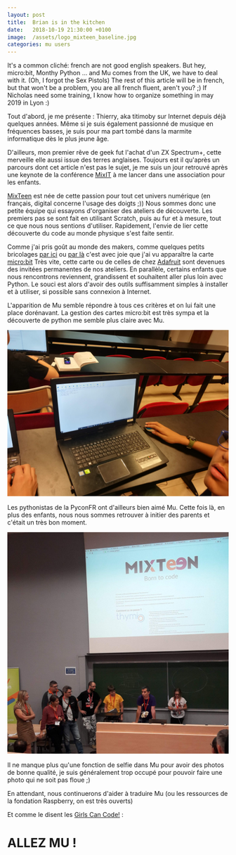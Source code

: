 ```yaml
---
layout: post
title:  Brian is in the kitchen
date:   2018-10-19 21:30:00 +0100
image:  /assets/logo_mixteen_baseline.jpg
categories: mu users 
---
```


It's a common cliché: french are not good english speakers.
But hey, micro:bit, Monthy Python ... and Mu comes from the UK, we have to deal with it. (Oh, I forgot the Sex Pistols)
The rest of this article will be in french, but that won't be a problem, you are all french fluent, aren't you? ;)
If Nicholas need some training, I know how to organize something in may 2019 in Lyon :)

Tout d'abord, je me présente : Thierry, aka titimoby sur Internet depuis déjà quelques années.
Même si je suis également passionné de musique en fréquences basses, je suis pour ma part tombé dans la marmite informatique dès le plus jeune âge.

D'ailleurs, mon premier rêve de geek fut l'achat d'un ZX Spectrum+, cette merveille elle aussi issue des terres anglaises.
Toujours est il qu'après un parcours dont cet article n'est pas le sujet, je me suis un jour retrouvé après une keynote de la conférence [MixIT](https://mixitconf.org/en/) à me lancer dans une association pour les enfants.

[MixTeen](https://mixteen.org/) est née de cette passion pour tout cet univers numérique (en français, digital concerne l'usage des doigts ;))
Nous sommes donc une petite équipe qui essayons d'organiser des ateliers de découverte.
Les premiers pas se sont fait en utilisant Scratch, puis au fur et à mesure, tout ce que nous nous sentions d'utiliser.
Rapidement, l'envie de lier cette découverte du code au monde physique s'est faite sentir.

Comme j'ai pris goût au monde des makers, comme quelques petits bricolages [par ici](https://titimoby.herokuapp.com/) ou [par là](https://bricoletoimeme.blogspot.com/search/label/FR) c'est avec joie que j'ai vu apparaître la carte [micro:bit](https://microbit.org)
Très vite, cette carte ou de celles de chez [Adafruit](https://www.adafruit.com/category/965) sont devenues des invitées permanentes de nos ateliers.
En parallèle, certains enfants que nous rencontrons reviennent, grandissent et souhaitent aller plus loin avec Python.
Le souci est alors d'avoir des outils suffisamment simples à installer et à utiliser, si possible sans connexion à Internet.

L'apparition de Mu semble répondre à tous ces critères et on lui fait une place dorénavant.
La gestion des cartes micro:bit est très sympa et la découverte de python me semble plus claire avec Mu.

<img src="/assets/mixteenMu.jpg" />

Les pythonistas de la PyconFR ont d'ailleurs bien aimé Mu.
Cette fois là, en plus des enfants, nous nous sommes retrouver à initier des parents et c'était un très bon moment.

<img src="/assets/mixteenLille.jpg" />

Il ne manque plus qu'une fonction de selfie dans Mu pour avoir des photos de bonne qualité, je suis généralement trop occupé pour pouvoir faire une photo qui ne soit pas floue ;)

En attendant, nous continuerons d'aider à traduire Mu (ou les ressources de la fondation Raspberry, on est très ouverts)

Et comme le disent les [Girls Can Code!](https://gcc.prologin.org/) : 

# ALLEZ MU !